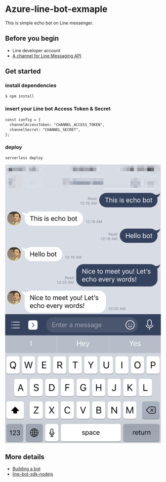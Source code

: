 # Azure-line-bot-exmaple

This is simple echo bot on Line messenger.  

## Before you begin
- Line developer account
- [A channel for Line Messaging API](https://developers.line.me/en/docs/messaging-api/getting-started/)

## Get started

### install dependencies

```
$ npm install 
```

### insert your Line bot Access Token & Secret 
```
const config = {
  channelAccessToken: "CHANNEL_ACCESS_TOKEN",
  channelSecret: "CHANNEL_SECRET",
};

```

### deploy
```
serverless deploy
```

![image](https://github.com/jiyeonseo/azure-line-bot-example/blob/master/screenshot-2.png)

## More details  
- [Building a bot](https://developers.line.me/en/docs/messaging-api/building-bot/)
- [line-bot-sdk-nodejs](https://github.com/line/line-bot-sdk-nodejs)
